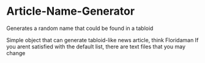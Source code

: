 # Article-Name-Generator
Generates a random name that could be found in a tabloid

Simple object that can generate tabloid-like news article, think Floridaman
If you arent satisfied with the default list, there are text files that you may change

